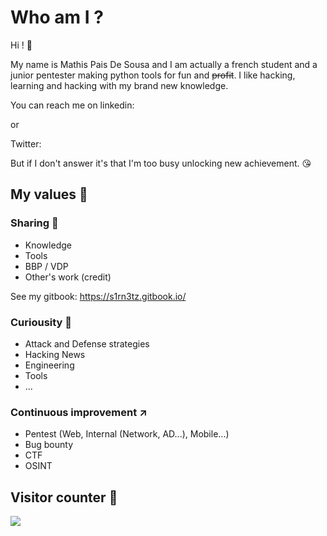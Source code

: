 # Who am I ?

Hi ! :wave: 

My name is Mathis Pais De Sousa and I am actually a french student and a junior pentester making python tools for fun and <strike>profit</strike>.
I like hacking, learning and hacking with my brand new knowledge.

You can reach me on linkedin: 

or

Twitter:

But if I don't answer it's that I'm too busy unlocking new achievement. :kissing_heart:





## My values :crown:

### Sharing :speech_balloon:

- Knowledge 
- Tools
- BBP / VDP
- Other's work (credit)

See my gitbook: https://s1rn3tz.gitbook.io/

### Curiousity :satellite:

- Attack and Defense strategies
- Hacking News
- Engineering
- Tools
- ...

### Continuous improvement :arrow_upper_right:

- Pentest (Web, Internal (Network, AD...), Mobile...) 
- Bug bounty
- CTF
- OSINT

## Visitor counter :1234:

<img src="https://profile-counter.glitch.me/mathis2001/count.svg">
